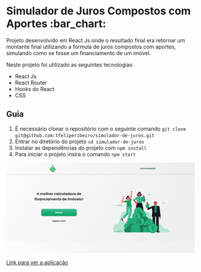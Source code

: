 
<h1>Simulador de Juros Compostos com Aportes :bar_chart:</h1>

<p>Projeto desenvolvido em React Js onde o resultado final era retornar um montante final
  utilizando a fórmula de juros compostos com aportes, simulando como se fosse um financiamento
  de um imóvel.
  
  Neste projeto foi utilizado as seguintes tecnologias:
  
  * React Js
  * React Router
  * Hooks do React 
  * CSS
   
</p>

<h2>Guia</h2>

1. É necessário clonar o repositório com o seguinte comando `git clone git@github.com:tfeliperibeiro/simulador-de-juros.git`
2. Entrar no diretório do projeto `cd simulador-de-juros`
3. Instalar as dependências do projeto com `npm install`
4. Para iniciar o projeto insira o comando `npm start`


<img src="src/assets/Screenshot.png"/>

<a href="https://simuladorjuroscompostos.netlify.app/">Link para ver a aplicação</a>
